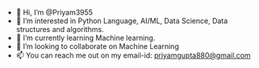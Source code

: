 - 👋 Hi, I’m @Priyam3955
- 👀 I’m interested in Python Language, AI/ML, Data Science, Data structures and algorithms.
- 🌱 I’m currently learning Machine learning.
- 💞️ I’m looking to collaborate on Machine Learning
- 📫 You can reach me out on my email-id: priyamgupta880@gmail.com


